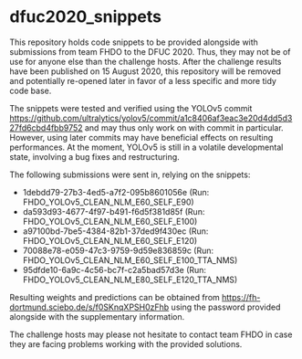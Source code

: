 # dfuc2020_snippets
This repository holds code snippets to be provided alongside with submissions from team FHDO to the DFUC 2020. Thus, they may not be of use for anyone else than the challenge hosts. After the challenge results have been published on 15 August 2020, this repository will be removed and potentially re-opened later in favor of a less specific and more tidy code base.

The snippets were tested and verified using the YOLOv5 commit https://github.com/ultralytics/yolov5/commit/a1c8406af3eac3e20d4dd5d327fd6cbd4fbb9752 and may thus only work on with commit in particular. However, using later commits may have beneficial effects on resulting performances. At the moment, YOLOv5 is still in a volatile developmental state, involving a bug fixes and restructuring.

The following submissions were sent in, relying on the snippets:
* 1debdd79-27b3-4ed5-a7f2-095b8601056e (Run: FHDO_YOLOv5_CLEAN_NLM_E60_SELF_E90)
* da593d93-4677-4f97-b491-f6d5f381d85f (Run: FHDO_YOLOv5_CLEAN_NLM_E60_SELF_E100)
* a97100bd-7be5-4384-82b1-37ded9f430ec (Run: FHDO_YOLOv5_CLEAN_NLM_E60_SELF_E120)
* 70088e78-e059-47c3-9759-9d59e836859c (Run: FHDO_YOLOv5_CLEAN_NLM_E60_SELF_E100_TTA_NMS)
* 95dfde10-6a9c-4c56-bc7f-c2a5bad57d3e (Run: FHDO_YOLOv5_CLEAN_NLM_E80_SELF_E120_TTA_NMS)

Resulting weights and predictions can be obtained from https://fh-dortmund.sciebo.de/s/f0SKnqXPSH0zFhb using the password provided alongside with the supplementary information.

The challenge hosts may please not hesitate to contact team FHDO in case they are facing problems working with the provided solutions.
